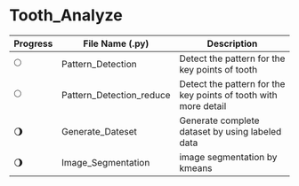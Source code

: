# Tooth_Analyze

|Progress|File Name (.py)    | Description|
|--------|-------------------|------------|
|🌕|Pattern_Detection  | Detect the pattern for the key points of tooth|
|🌕|Pattern_Detection_reduce  | Detect the pattern for the key points of tooth with more detail |
|🌖|Generate_Dateset  |  Generate complete dataset by using labeled data|
|🌖|Image_Segmentation |  image segmentation by kmeans |